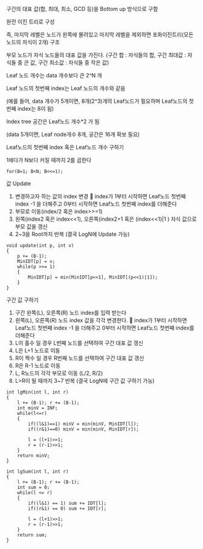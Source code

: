 구간의 대표 값(합, 최대, 최소, GCD 등)을 Bottom up 방식으로 구함

완전 이진 트리로 구성

즉, 마지막 레벨은 노드가 왼쪽에 몰려있고 마지막 레벨을 제외하면 포화이진트리(모든 노드의 자식이 2개) 구조

부모 노드가 자식 노드들의 대표 값을 가진다. (구간 합 : 자식들의 합, 구간 최대값 : 자식들 중 큰 값, 구간 최소값 : 자식들 중 작은 값)

Leaf 노드 개수는 data 개수보다 큰 2^N 개

Leaf 노드의 첫번째 index는 Leaf 노드의 개수와 같음

(예를 들어, data 개수가 5개이면, 8개(2^3)개의 Leaf노드가 필요하며 Leaf노드의 첫번째 index는 8이 됨)

Index tree 공간은 Leaf노드 개수*2 가 됨

(data 5개이면, Leaf node개수 8개, 공간은 16개 확보 필요)

Leaf노드의 첫번째 index 혹은 Leaf노드 개수 구하기

1에다가 N보다 커질 때까지 2를 곱한다

    for(B=1; B<N; B<<=1);
    
값 Update

1. 변경하고자 하는 값의 index 변경  index가 1부터 시작하면 Leaf노드 첫번째 index -1 을 더해주고 0부터 시작하면 Leaf노드 첫번째 index를 더해준다
2. 부모로 이동(index/2 혹은 index>>=1)
3. 왼쪽(index2 혹은 index<<1), 오른쪽(index2+1 혹은 (index<<1)|1 ) 자식 값으로 부모 값을 갱신
4. 2~3을 Root까지 반복 (결국 LogN에 Update 가능)

```
void update(int p, int v)
{
    p += (B-1);
    MinIDT[p] = v;
    while(p >>= 1)
    {
        MinIDT[p] = min(MinIDT[p<<1], MinIDT[(p<<1)|1]);
    }
}
```

구간 값 구하기

1. 구간 왼쪽(L), 오른쪽(R) 노드 index를 입력 받는다
2. 왼쪽(L), 오른쪽(R) 노드 index 값을 각각 변경한다.  index가 1부터 시작하면 Leaf노드 첫번째 index -1 을 더해주고 0부터 시작하면 Leaf노드 첫번째 index를 더해준다
3. L이 홀수 일 경우 L번째 노드를 선택하여 구간 대표 값 갱신
4. L은 L+1 노드로 이동
5. R이 짝수 일 경우 R번째 노드를 선택하여 구간 대표 값 갱신
6. R은 R-1 노드로 이동
7. L, R노드의 각각 부모로 이동 (L/2, R/2)
8. L>R이 될 때까지 3~7 반복 (결국 LogN에 구간 값 구하기 가능)

```
int lgMin(int l, int r)
{
    l += (B-1); r += (B-1);
    int minV = INF;
    while(l<=r)
    {
        if((l&1)==1) minV = min(minV, MinIDT[l]);
        if((r&1)==0) minV = min(minV, MinIDT[r]);

        l = (l+1)>>1;
        r = (r-1)>>1;
    }
    return minV;
}
```

```
int lgSum(int l, int r)
{
    l += (B-1); r += (B-1);
    int sum = 0;
    while(l <= r)
    {
        if((l&1) == 1) sum += IDT[l];
        if((r&1) == 0) sum += IDT[r];

        l = (l+1)>>1;
        r = (r-1)>>1;
    }
    return sum;
}
```

